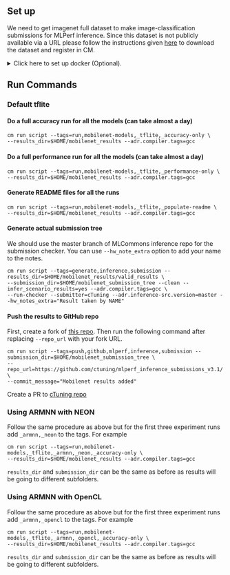 ## Set up

We need to get imagenet full dataset to make image-classification submissions for MLPerf inference. Since this dataset is not publicly available via a URL please follow the instructions given [here](https://github.com/mlcommons/ck/blob/master/cm-mlops/script/get-dataset-imagenet-val/README-extra.md) to download the dataset and register in CM.  

<details>
<summary>Click here to set up docker (Optional).</summary>

### Docker Setup

CM commands are expected to run natively but if you prefer not to modify the host system, you can do the below command to set up a docker container. 

```
cm docker script --tags=run,mobilenet-models,_tflite,_accuracy-only \
--adr.compiler.tags=gcc  \
--docker_cm_repo=mlcommons@ck \
--imagenet_path=$HOME/imagenet-2012-val \
--results_dir=$HOME/mobilenet_results \
--submission_dir=$HOME/inference_submission_3.1 \
--docker_skip_run_cmd
```

This command will build a docker container and give you an interactive shell from which you can execute the below CM run commands.
* `results_dir`, `submission_dir` and `imagenet_path` are mounted from the host system.
* `results_dir` and `submission_dir` are expected to be empty directories to be populated by the docker
* `imagenet_path` should point to the imagenet folder containing the 50000 validation images.

</details>

## Run Commands

### Default tflite


#### Do a full accuracy run for all the models (can take almost a day)

```
cm run script --tags=run,mobilenet-models,_tflite,_accuracy-only \
--results_dir=$HOME/mobilenet_results --adr.compiler.tags=gcc
```


#### Do a full performance run for all the models (can take almost a day)
```
cm run script --tags=run,mobilenet-models,_tflite,_performance-only \
--results_dir=$HOME/mobilenet_results --adr.compiler.tags=gcc
```

#### Generate README files for all the runs
```
cm run script --tags=run,mobilenet-models,_tflite,_populate-readme \
--results_dir=$HOME/mobilenet_results --adr.compiler.tags=gcc
```

#### Generate actual submission tree

We should use the master branch of MLCommons inference repo for the submission checker. You can use `--hw_note_extra` option to add your name to the notes.
```
cm run script --tags=generate,inference,submission --results_dir=$HOME/mobilenet_results/valid_results \
--submission_dir=$HOME/mobilenet_submission_tree --clean --infer_scenario_results=yes --adr.compiler.tags=gcc \
--run-checker --submitter=cTuning --adr.inference-src.version=master --hw_notes_extra="Result taken by NAME" 
```

#### Push the results to GitHub repo

First, create a fork of [this repo](https://github.com/ctuning/mlperf_inference_submissions_v3.1/). Then run the following command after replacing `--repo_url` with your fork URL.
```
cm run script --tags=push,github,mlperf,inference,submission --submission_dir=$HOME/mobilenet_submission_tree \
--repo_url=https://github.com/ctuning/mlperf_inference_submissions_v3.1/ \
--commit_message="Mobilenet results added"
```

Create a PR to [cTuning repo](https://github.com/ctuning/mlperf_inference_submissions_v3.1/)

### Using ARMNN with NEON

Follow the same procedure as above but for the first three experiment runs add `_armnn,_neon` to the tags. For example
```
cm run script --tags=run,mobilenet-models,_tflite,_armnn,_neon,_accuracy-only \
--results_dir=$HOME/mobilenet_results --adr.compiler.tags=gcc
```

`results_dir` and `submission_dir` can be the same as before as results will be going to different subfolders. 

### Using ARMNN with OpenCL
Follow the same procedure as above but for the first three experiment runs add `_armnn,_opencl` to the tags. For example
```
cm run script --tags=run,mobilenet-models,_tflite,_armnn,_opencl,_accuracy-only \
--results_dir=$HOME/mobilenet_results --adr.compiler.tags=gcc
```

`results_dir` and `submission_dir` can be the same as before as results will be going to different subfolders. 
